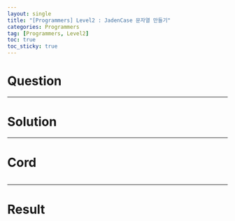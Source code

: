 ```yaml
---
layout: single
title: "[Programmers] Level2 : JadenCase 문자열 만들기"
categories: Programmers
tag: [Programmers, Level2]
toc: true
toc_sticky: true
---
```


# Question


***

# Solution

***

# Cord
```c++

```

***

# Result